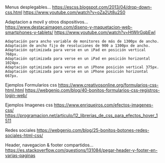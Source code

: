 Menus desplegables...
https://escss.blogspot.com/2013/04/drop-down-css.html
https://www.youtube.com/watch?v=oZa2Ut8u2S0

Adaptacion a movil y otros dispositivos...
https://www.destacaimagen.com/diseno-y-maquetacion-web-smartphones-y-tablets/
https://www.youtube.com/watch?v=HtWIrGqbEwI

    Adaptación para ancho variable de monitores de más de 1300px de ancho.
    Adaptación de ancho fijo de resoluciones de 900 a 1300px de ancho.
    Adaptación optimizada para verse en un iPad en posición vertical 768px.
    Adaptación optimizada para verse en un iPad en posición horizontal 1024px.
    Adaptación optimizada para verse en un iPhone posición vertical 375px.
    Adaptación optimizada para verse en un iPhone posición horizontal 667px.



Ejemplos  Formularios css
https://www.creativosonline.org/formularios-css-html.html
https://webgenio.com/blog/40-bonitos-formularios-css-registros-login-web/

Ejemplos Imagenes css
https://www.enriquejros.com/efectos-imagenes-css/
https://programacion.net/articulo/12_librerias_de_css_para_efectos_hover_1511

Redes sociales
https://webgenio.com/blog/25-bonitos-botones-redes-sociales-html-css/


Header, navegacion & footer compartidos...
https://es.stackoverflow.com/questions/131084/pegar-header-y-footer-en-varias-paginas